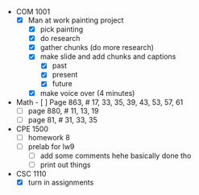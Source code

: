 - COM 1001
	- [x] Man at work painting project
		- [x] pick painting
		- [x] do research
		- [x] gather chunks (do more research)
		- [x] make slide and add chunks and captions
			- [x] past
			- [x] present
			- [x] future
		- [x] make voice over (4 minutes)
- Math
		- [ ] Page 863, # 17, 33, 35, 39, 43, 53, 57, 61
	- [ ] page 880, # 11, 13, 19
	- [ ] page 81, # 31, 33, 35  
- CPE 1500
	- [ ] homework 8
	- [ ] prelab for lw9
		 - [ ] add some comments hehe
			 basically done tho
		- [ ] print out things
- CSC 1110
	- [x] turn in assignments
